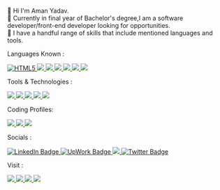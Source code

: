 🙋‍ Hi I'm Aman Yadav. <br>
👀 Currently in final year of Bachelor's degree,I am a software developer/front-end developer looking for opportunities.<br>
🤙 I have a handful range of skills that include mentioned languages and tools.<br>

Languages Known :<br>
<div id="badges-languages">
      <a href="https://html.com/">
        <img src="https://img.shields.io/badge/html5-%23E34F26.svg?style=for-the-badge&logo=html5&logoColor=white" alt="HTML5"/>
      </a>
      <a href="https://www.w3schools.com/css/">
        <img src="https://img.shields.io/badge/css3-%231572B6.svg?style=for-the-badge&logo=css3&logoColor=white" />
      </a>
      <a href="https://www.javascript.com/">
        <img src="https://img.shields.io/badge/JavaScript-F7DF1E?style=for-the-badge&logo=javascript&logoColor=black" />
      </a>
      <a href="https://www.java.com/en/">
        <img src="https://img.shields.io/badge/Java-ED8B00?style=for-the-badge&logo=java&logoColor=white"/>
      </a>
      <a href="https://www.python.org/">
        <img src="https://img.shields.io/badge/Python-14354C?style=for-the-badge&logo=python&logoColor=white"/>
      </a>
      <a href="https://www.djangoproject.com/">
        <img src="https://img.shields.io/badge/django-ff1709.svg?style=for-the-badge&logo=django&logoColor=white"/>
      </a>
      <a href="https://www.mysql.com/">
        <img src="https://img.shields.io/badge/mysql-52b5f7.svg?style=for-the-badge&logo=mysql&logoColor=white"/>
      </a>
</div>

Tools & Technologies :<br>
<div id="badge-tools">
      <a href="https://www.jetbrains.com/idea/">
        <img src="https://img.shields.io/badge/IntelliJIDEA-E6007A.svg?style=for-the-badge&logo=intellij-idea&logoColor=white"/>
      </a>
      <a href="https://code.visualstudio.com/">
        <img src="https://img.shields.io/badge/Visual%20Studio%20Code-0078d7.svg?style=for-the-badge&logo=visual-studio-code&logoColor=white"/>
      </a>
      <a href="https://github.com/">
        <img src="https://img.shields.io/badge/git-%23F05033.svg?style=for-the-badge&logo=git&logoColor=white"/>
      </a>   
      <a href="https://www.adobe.com/products/premiere.html">
        <img src="https://img.shields.io/badge/Adobe%20Premiere%20Pro-9999FF?style=for-the-badge&logo=Adobe%20Premiere%20Pro&logoColor=white"/>
      </a>
      <a href="https://www.blender.org/">
        <img src="https://img.shields.io/badge/blender-%23F5792A.svg?style=for-the-badge&logo=blender&logoColor=white"/>
      </a>
</div>
<!-- My Coding Profiles -->

Coding Profiles: <br>
<div id="site">
      <a href="https://www.hackerrank.com/am4n_yadav">
            <img src="https://img.shields.io/badge/-Hackerrank-crimson?style=for-the-badge&logo=HackerRank&logoColor=white"/>
      </a>
      <a href="https://leetcode.com/user7304xd/">
            <img src="https://img.shields.io/badge/-LeetCode-FFA116?style=for-the-badge&logo=LeetCode&logoColor=black"/>
      </a>
      <a href="https://auth.geeksforgeeks.org/user/amxny05wx">
            <img src="https://img.shields.io/badge/GeeksforGeeks-298D46?style=for-the-badge&logo=geeksforgeeks&logoColor=white"/>
      </a>
</div>

<!-- Socials -->
Socials :<br>
<div id="badges-contact">
  <a href="https://www.linkedin.com/in/aman-yadav-ay/">
    <img src="https://img.shields.io/badge/LinkedIn-blue?style=for-the-badge&logo=linkedin&logoColor=white" alt="LinkedIn Badge"/>
  </a>
  <a href="https://www.upwork.com/freelancers/~0127d88fbd1962473b">
      <img src ="https://img.shields.io/badge/UpWork-bluegreen?style=for-the-badge&logo=Upwork&logoColor=white" alt="UpWork Badge"/>
  </a>
  <a href="https://github.com/Aman-Yadav-1">
      <img src="https://img.shields.io/badge/github-brown.svg?style=for-the-badge&logo=github&logoColor=white"/>
  </a>
  <a href="https://www.twitter.com/AmanYadav_AY_/">
    <img src="https://img.shields.io/badge/Twitter-blue?style=for-the-badge&logo=twitter&logoColor=white" alt="Twitter Badge"/>
  </a>
</div>

<!-- My Project/Portfolio Websites -->
Visit : <br>
<div id="site">
      <a href="https://aman-yadav-1.github.io/Leaf-Now-Project/">
            <img src="https://img.shields.io/badge/My Project Site-6DB33F?style=for-the-badge&logo=spring&logoColor=white"/>
      </a>
      <a href="https://linktr.ee/amxn.yadav">
            <img src="https://img.shields.io/badge/linktree-purple?style=for-the-badge&logo=linktree&logoColor=white"/>
      </a>
      <a href="https://portfollio.live/amanyadav">
            <img src="https://img.shields.io/badge/Portfolio-000000?style=for-the-badge&logo=About.me&logoColor=white"/>
      </a>
      <a href="http://shorturl.at/isEYZ">
            <img src="https://img.shields.io/badge/Resume-white.svg?style=for-the-badge&logo=LibreOffice&logoColor=black"/>
      </a>
</div>
<!---
Aman-Yadav-1/Aman-Yadav-1 is a ✨ special ✨ repository because its `README.md` (this file) appears on your GitHub profile.
You can click the Preview link to take a look at your changes.
--->
